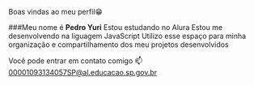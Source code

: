 Boas vindas ao meu perfil😁

###Meu nome é **Pedro Yuri**
 Estou estudando no Alura
 Estou me desenvolvendo na liguagem JavaScript
 Utilizo esse espaço para minha organização e compartilhamento dos meu projetos desenvolvidos


Você pode entrar em contato comigo 📫
 00001093134057SP@al.educacao.sp.gov.br
